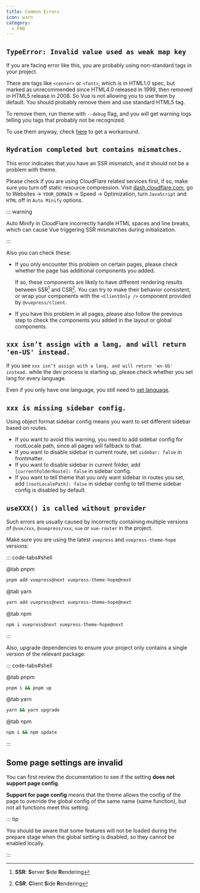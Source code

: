 ```yaml
---
title: Common Errors
icon: warn
category:
  - FAQ
---
```


## `TypeError: Invalid value used as weak map key`

If you are facing error like this, you are probably using non-standard tags in your project.

There are tags like `<center>` or `<font>`, which is in HTML1.0 spec, but marked as unrecommended since HTML4.0 released in 1999, then removed in HTML5 release in 2008. So Vue is not allowing you to use them by default. You should probably remove them and use standard HTML5 tag.

To remove them, run theme with `--debug` flag, and you will get warning logs telling you tags that probably not be recognized.

To use them anyway, check [here](https://v2.vuepress.vuejs.org/guide/markdown.html#non-standard-html-tags) to get a workaround.

## `Hydration completed but contains mismatches.`

This error indicates that you have an SSR mismatch, and it should not be a problem with theme.

Please check if you are using CloudFlare related services first, if so, make sure you turn off static resource compression. Visit [dash.cloudflare.com](https://dash.cloudflare.com), go to Websites → `YOUR_DOMAIN` → Speed → Optimization, turn `JavaScript` and `HTML` off in `Auto Minify` options.

::: warning

Auto Minify in CloudFlare incorrectly handle HTML spaces and line breaks, which can cause Vue triggering SSR mismatches during initialization.

:::

Also you can check these:

- If you only encounter this problem on certain pages, please check whether the page has additional components you added.

  If so, these components are likely to have different rendering results between SSR[^ssr] and CSR[^csr]. You can try to make their behavior consistent, or wrap your components with the `<ClientOnly />` component provided by `@vuepress/client`.

[^ssr]: **SSR**: **S**erver **S**ide **R**endering
[^csr]: **CSR**: **C**lient **S**ide **R**endering

- If you have this problem in all pages, please also follow the previous step to check the components you added in the layout or global components.

## `xxx isn’t assign with a lang, and will return 'en-US' instead.`

If you see `xxx isn’t assign with a lang, and will return 'en-US' instead.` while the dev process is starting up, please check whether you set lang for every language.

Even if you only have one language, you still need to [set language](../config/i18n.md#setting-language).

## `xxx is missing sidebar config.`

Using object format sidebar config means you want to set different sidebar based on routes.

- If you want to avoid this warning, you need to add sidebar config for rootLocale path, since all pages will fallback to that.
- If you want to disable sidebar in current route, set `sidebar: false` in frontmatter.
- If you want to disable sidebar in current folder, add `[currentFolderRoute]: false` in sidebar config.
- If you want to tell theme that you only want sidebar in routes you set, add `[rootLocalePath]: false` in sidebar config to tell theme sidebar config is disabled by default.

## `useXXX() is called without provider`

Such errors are usually caused by incorrectly containing multiple versions of `@vue/xxx`, `@vuepress/xxx`, `vue` or `vue-router` in the project.

Make sure you are using the latest `vuepress` and `vuepress-theme-hope` versions:

::: code-tabs#shell

@tab pnpm

```bash
pnpm add vuepress@next vuepress-theme-hope@next
```

@tab yarn

```bash
yarn add vuepress@next vuepress-theme-hope@next
```

@tab npm

```bash
npm i vuepress@next vuepress-theme-hope@next
```

:::

Also, upgrade dependencies to ensure your project only contains a single version of the relevant package:

::: code-tabs#shell

@tab pnpm

```bash
pnpm i && pnpm up
```

@tab yarn

```bash
yarn && yarn upgrade
```

@tab npm

```bash
npm i && npm update
```

:::

## Some page settings are invalid

You can first review the documentation to see if the setting **does not support page config**.

**Support for page config** means that the theme allows the config of the page to override the global config of the same name (same function), but not all functions meet this setting.

::: tip

You should be aware that some features will not be loaded during the prepare stage when the global setting is disabled, so they cannot be enabled locally.

:::
